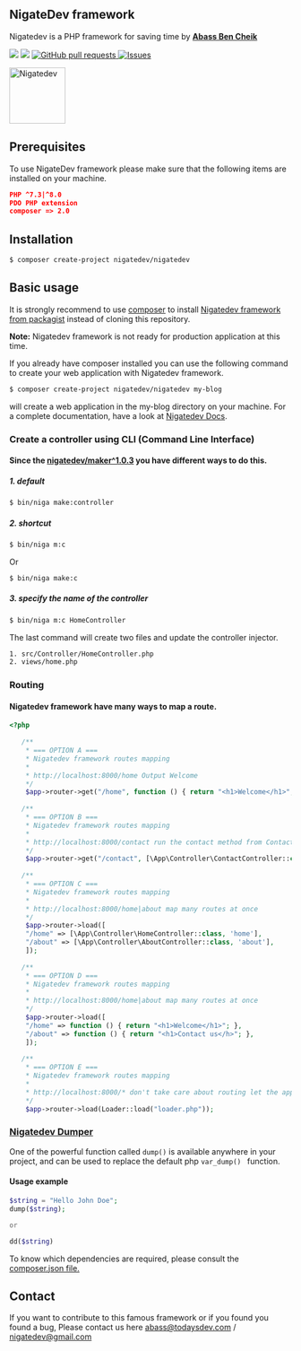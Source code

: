 ## NigateDev framework
Nigatedev is a PHP framework for saving time by [**Abass Ben Cheik**](https://todaysdev.com/en/about/author/) 

<a href="https://packagist.org/packages/nigatedev/nigatedev" title="version"><img src="https://img.shields.io/packagist/v/nigatedev/nigatedev.svg?style=flat-square" /></a>
<a href="https://github.com/nigatedev/nigatedev/blob/master/LICENSE" title="license"><img src="https://img.shields.io/github/license/mashape/apistatus.svg?style=flat-square" /></a>
<a href="https://github.com/nigatedev/nigatedev/pulls"><img alt="GitHub pull requests" src="https://img.shields.io/github/issues-pr/nigatedev/nigatedev?color=0088ff" /> </a>
<a href="https://github.com/nigatedev/nigatedev/issues"><img alt="Issues" src="https://img.shields.io/github/issues/nigatedev/nigatedev?color=0088ff" /></a>

<img width="100" src="https://github.com/nigatedev/nigatedev/blob/master/public/images/nigatedev.png" alt="Nigatedev"></img>

## Prerequisites
To use NigateDev framework please make sure that the following items are installed on your machine.
```json
PHP ^7.3|^8.0
PDO PHP extension
composer => 2.0
```

## Installation
```bash
$ composer create-project nigatedev/nigatedev
```

## Basic usage
It is strongly recommend to use [composer](https://getcomposer.org/) to install [Nigatedev framework from packagist](https://packagist.org/packages/nigatedev/nigatedev) instead of cloning this repository.
 
**Note:** Nigatedev framework is not ready for production application at this time. 

If you already have composer installed you can use the following command to create your web application with Nigatedev framework.

```bash
$ composer create-project nigatedev/nigatedev my-blog
```

will create a web application in the my-blog directory on your machine. For a complete documentation, have a look at [Nigatedev Docs](https://todaysdev.com/en/nigatedev/docs).

### Create a controller using CLI (Command Line Interface)
#### Since the [nigatedev/maker^1.0.3](https://github.com/nigatedev/maker) you have different ways to do this.
##### 1. default
```bash
$ bin/niga make:controller
```
##### 2. shortcut
```bash
$ bin/niga m:c
```
Or
```bash
$ bin/niga make:c
```
##### 3. specify the name of the controller 
```bash
$ bin/niga m:c HomeController
```

The last command will create two files and update the controller injector.

```bash
1. src/Controller/HomeController.php
2. views/home.php
```
### Routing
#### Nigatedev framework have many ways to map a route.
```php
<?php
    
   /**
    * === OPTION A ===
    * Nigatedev framework routes mapping
    *
    * http://localhost:8000/home Output Welcome
    */
    $app->router->get("/home", function () { return "<h1>Welcome</h1>"; });
    
   /**
    * === OPTION B ===
    * Nigatedev framework routes mapping
    *
    * http://localhost:8000/contact run the contact method from ContactController
    */
    $app->router->get("/contact", [\App\Controller\ContactController::class, 'contact']); 
  
   /**
    * === OPTION C ===
    * Nigatedev framework routes mapping
    *
    * http://localhost:8000/home|about map many routes at once
    */
    $app->router->load([
    "/home" => [\App\Controller\HomeController::class, 'home'],
    "/about" => [\App\Controller\AboutController::class, 'about'],
    ]); 
  
   /**
    * === OPTION D ===
    * Nigatedev framework routes mapping
    *
    * http://localhost:8000/home|about map many routes at once
    */
    $app->router->load([
    "/home" => function () { return "<h1>Welcome</h1>"; },
    "/about" => function () { return "<h1>Contact us</h>"; },
    ]); 
    
   /**
    * === OPTION E ===
    * Nigatedev framework routes mapping
    *
    * http://localhost:8000/* don't take care about routing let the app do everything for you
    */
    $app->router->load(Loader::load("loader.php"));
```
### [Nigatedev Dumper](https:/github.com/nigatedev/dumper)
One of the powerful function called ``` dump() ``` is available anywhere in your project, and can be used to replace the default php ```var_dump() ``` function.
#### Usage example
```php
$string = "Hello John Doe";
dump($string);

or 

dd($string)
```

To know which dependencies are required, please consult the [composer.json file.](https://github.com/nigatedev/nigatedev/blob/master/composer.json) 

## Contact
If you want to contribute to this famous framework or if you found you found a bug, Please contact us here abass@todaysdev.com / nigatedev@gmail.com
